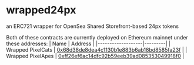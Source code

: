 # wrapped24px
an ERC721 wrapper for OpenSea Shared Storefront-based 24px tokens

Both of these contracts are currently deployed on Ethereum mainnet under these addresses:
| Name              | Address |
|-------------------|---------|
| Wrapped PixelCats | [0x68d38de8dea4c1130b1e883b6ab18bd8585fa23f](https://etherscan.io/address/0x68d38de8dea4c1130b1e883b6ab18bd8585fa23f) |
| Wrapped PixelApes | [0xff26ef6ac14dfc92b59eeb39ad085353049918f0](https://etherscan.io/address/0xff26ef6ac14dfc92b59eeb39ad085353049918f0) |
